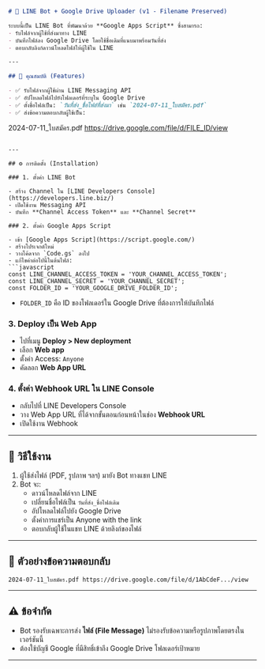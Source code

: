 ```markdown
# 🤖 LINE Bot + Google Drive Uploader (v1 - Filename Preserved)

ระบบนี้เป็น LINE Bot ที่พัฒนาด้วย **Google Apps Script** ซึ่งสามารถ:
- รับไฟล์จากผู้ใช้ที่ส่งมาทาง LINE
- บันทึกไฟล์ลง Google Drive โดยใช้ชื่อเดิมที่แนบมาพร้อมวันที่ส่ง
- ตอบกลับลิงก์ดาวน์โหลดไฟล์ให้ผู้ใช้ใน LINE

---

## 📌 คุณสมบัติ (Features)

- ✅ รับไฟล์จากผู้ใช้ผ่าน LINE Messaging API
- ✅ อัปโหลดไฟล์ไปยังโฟลเดอร์ที่ระบุใน Google Drive
- ✅ ตั้งชื่อไฟล์เป็น: `วันที่ส่ง_ชื่อไฟล์ที่ส่งมา` เช่น `2024-07-11_ใบสมัคร.pdf`
- ✅ ส่งข้อความตอบกลับผู้ใช้เป็น:  
  ```
  2024-07-11_ใบสมัคร.pdf https://drive.google.com/file/d/FILE_ID/view
  ```

---

## ⚙️ การติดตั้ง (Installation)

### 1. ตั้งค่า LINE Bot

- สร้าง Channel ใน [LINE Developers Console](https://developers.line.biz/)
- เปิดใช้งาน Messaging API
- บันทึก **Channel Access Token** และ **Channel Secret**

### 2. ตั้งค่า Google Apps Script

- เข้า [Google Apps Script](https://script.google.com/)
- สร้างโปรเจกต์ใหม่
- วางโค้ดจาก `Code.gs` ลงไป
- แก้ไขค่าต่อไปนี้ในต้นไฟล์:
  ```javascript
  const LINE_CHANNEL_ACCESS_TOKEN = 'YOUR_CHANNEL_ACCESS_TOKEN';
  const LINE_CHANNEL_SECRET = 'YOUR_CHANNEL_SECRET';
  const FOLDER_ID = 'YOUR_GOOGLE_DRIVE_FOLDER_ID';
  ```
- `FOLDER_ID` คือ ID ของโฟลเดอร์ใน Google Drive ที่ต้องการให้บันทึกไฟล์

### 3. Deploy เป็น Web App

- ไปที่เมนู **Deploy > New deployment**
- เลือก **Web app**
- ตั้งค่า Access: `Anyone`
- คัดลอก **Web App URL**

### 4. ตั้งค่า Webhook URL ใน LINE Console

- กลับไปที่ LINE Developers Console
- วาง Web App URL ที่ได้จากขั้นตอนก่อนหน้าในช่อง **Webhook URL**
- เปิดใช้งาน Webhook

---

## 💬 วิธีใช้งาน

1. ผู้ใช้ส่งไฟล์ (PDF, รูปภาพ ฯลฯ) มายัง Bot ทางแชท LINE
2. Bot จะ:
   - ดาวน์โหลดไฟล์จาก LINE
   - เปลี่ยนชื่อไฟล์เป็น `วันที่ส่ง_ชื่อไฟล์เดิม`
   - อัปโหลดไฟล์ไปยัง Google Drive
   - ตั้งค่าการแชร์เป็น Anyone with the link
   - ตอบกลับผู้ใช้ในแชท LINE ด้วยลิงก์ของไฟล์

---

## 🧪 ตัวอย่างข้อความตอบกลับ

```
2024-07-11_ใบสมัคร.pdf https://drive.google.com/file/d/1AbCdeF.../view
```

---

## ⚠️ ข้อจำกัด

- Bot รองรับเฉพาะการส่ง **ไฟล์ (File Message)** ไม่รองรับข้อความหรือรูปภาพโดยตรงในเวอร์ชันนี้
- ต้องใช้บัญชี Google ที่มีสิทธิ์เข้าถึง Google Drive โฟลเดอร์เป้าหมาย

---
